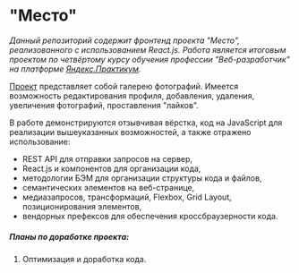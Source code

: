 # "Место"

*Данный репозиторий содержит фронтенд проекта "Место", реализованного с использованием React.js.*
*Работа является итоговым проектом по четвёртому курсу обучения профессии "Веб-разработчик" на платформе [Яндекс.Практикум](https://praktikum.yandex.ru/profile/web/ "Профессия веб-разработчик").*

[Проект](https://octopussyo.github.io/mesto-react/) представляет собой галерею фотографий.
Имеется возможность редактирования профиля, добавления, удаления, увеличения фотографий, проставления "лайков".

В работе демонстрируются отзывчивая вёрстка, код на JavaScript для реализации вышеуказанных возможностей, а также отражено использование:
* REST API для отправки запросов на сервер,
* React.js и компонентов для организации кода,
* методологии БЭМ для организации структуры кода и файлов,
* семантических элементов на веб-странице,
* медиазапросов, трансформаций, Flexbox, Grid Layout, позиционирования элементов,
* вендорных префексов для обеспечения кроссбраузерности кода.


##### Планы по доработке проекта:
1. Оптимизация и доработка кода.